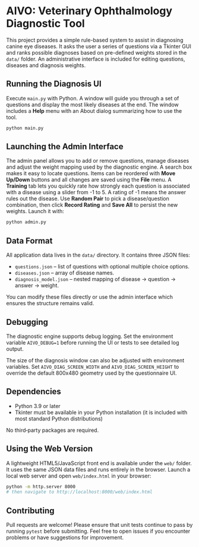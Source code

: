 # AIVO: Veterinary Ophthalmology Diagnostic Tool

This project provides a simple rule-based system to assist in diagnosing canine eye diseases.
It asks the user a series of questions via a Tkinter GUI and ranks possible diagnoses
based on pre-defined weights stored in the `data/` folder. An administrative interface
is included for editing questions, diseases and diagnosis weights.

## Running the Diagnosis UI

Execute `main.py` with Python. A window will guide you through a set of
questions and display the most likely diseases at the end.
The window includes a **Help** menu with an About dialog summarizing
how to use the tool.

```bash
python main.py
```

## Launching the Admin Interface

The admin panel allows you to add or remove questions, manage diseases and
adjust the weight mapping used by the diagnostic engine. A search box makes it
easy to locate questions. Items can be reordered with **Move Up/Down** buttons
and all changes are saved using the **File** menu. A **Training** tab lets you
quickly rate how strongly each question is associated with a disease using a
slider from -1 to 5. A rating of -1 means the answer rules out the disease.
Use **Random Pair** to pick a disease/question combination, then
click **Record Rating** and **Save All** to persist the new weights.
Launch it with:

```bash
python admin.py
```

## Data Format

All application data lives in the `data/` directory. It contains three JSON
files:

- `questions.json` – list of questions with optional multiple choice options.
- `diseases.json` – array of disease names.
- `diagnosis_model.json` – nested mapping of disease -> question -> answer -> weight.

You can modify these files directly or use the admin interface which ensures the
structure remains valid.

## Debugging

The diagnostic engine supports debug logging. Set the environment variable
`AIVO_DEBUG=1` before running the UI or tests to see detailed log output.

The size of the diagnosis window can also be adjusted with environment
variables. Set `AIVO_DIAG_SCREEN_WIDTH` and `AIVO_DIAG_SCREEN_HEIGHT`
to override the default 800x480 geometry used by the questionnaire UI.

## Dependencies

- Python 3.9 or later
- Tkinter must be available in your Python installation
  (it is included with most standard Python distributions)

No third‑party packages are required.

## Using the Web Version
A lightweight HTML5/JavaScript front end is available under the `web/` folder. It uses the same JSON data files and runs entirely in the browser. Launch a local web server and open `web/index.html` in your browser:

```bash
python -m http.server 8000
# then navigate to http://localhost:8000/web/index.html
```


## Contributing

Pull requests are welcome! Please ensure that unit tests continue to pass by
running `pytest` before submitting. Feel free to open issues if you encounter
problems or have suggestions for improvement.
